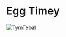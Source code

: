 # Egg Timey
[![TymTebal](https://img.youtube.com/vi/hGiRDgrItGA/0.jpg)](https://www.youtube.com/watch?v=hGiRDgrItGA)
